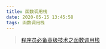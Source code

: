 ```yaml
---
title: 函数调用栈
date: 2020-05-15 13:45:58
tags: 函数调用栈
---
```



>[程序员必备高级技术之函数调用栈](/files/函数调用栈/程序员必备高级技术之函数调用栈.htm)